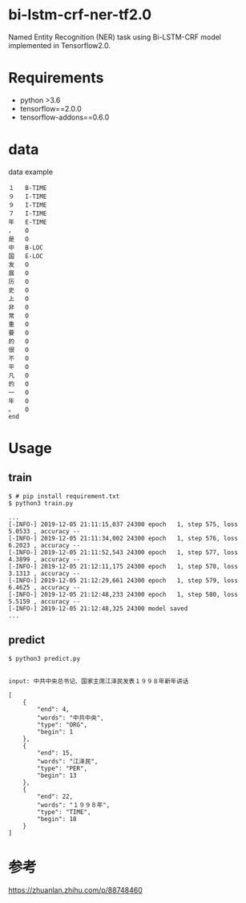 # bi-lstm-crf-ner-tf2.0

Named Entity Recognition (NER) task using Bi-LSTM-CRF model implemented in Tensorflow2.0.


# Requirements

- python >3.6
- tensorflow==2.0.0
- tensorflow-addons==0.6.0

# data 
data example 

    １	B-TIME
    ９	I-TIME
    ９	I-TIME
    ７	I-TIME
    年	E-TIME
    ，	O
    是	O
    中	B-LOC
    国	E-LOC
    发	O
    展	O
    历	O
    史	O
    上	O
    非	O
    常	O
    重	O
    要	O
    的	O
    很	O
    不	O
    平	O
    凡	O
    的	O
    一	O
    年	O
    。	O
    end

# Usage

## train
    $ # pip install requirement.txt
    $ python3 train.py
    
    ...
    [-INFO-] 2019-12-05 21:11:15,037 24300 epoch   1, step 575, loss  5.0533 , accuracy --
    [-INFO-] 2019-12-05 21:11:34,002 24300 epoch   1, step 576, loss  6.2023 , accuracy --
    [-INFO-] 2019-12-05 21:11:52,543 24300 epoch   1, step 577, loss  4.3899 , accuracy --
    [-INFO-] 2019-12-05 21:12:11,175 24300 epoch   1, step 578, loss  3.1313 , accuracy --
    [-INFO-] 2019-12-05 21:12:29,661 24300 epoch   1, step 579, loss  6.4625 , accuracy --
    [-INFO-] 2019-12-05 21:12:48,233 24300 epoch   1, step 580, loss  5.5159 , accuracy --
    [-INFO-] 2019-12-05 21:12:48,325 24300 model saved
    ...
    
## predict 

    $ python3 predict.py
    
    
    input: 中共中央总书记、国家主席江泽民发表１９９８年新年讲话
    
    [
        {
            "end": 4,
            "words": "中共中央",
            "type": "ORG",
            "begin": 1
        },
        {
            "end": 15,
            "words": "江泽民",
            "type": "PER",
            "begin": 13
        },
        {
            "end": 22,
            "words": "１９９８年",
            "type": "TIME",
            "begin": 18
        }
    ]
    
# 参考
https://zhuanlan.zhihu.com/p/88748460

